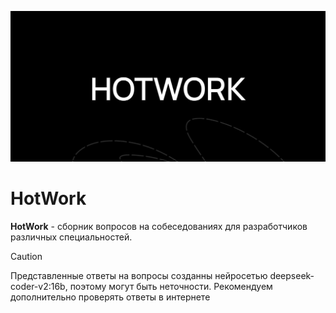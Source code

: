 ![banner](https://github.com/Qwez-source/HotWork/blob/main/banner.jpg?raw=true)
# HotWork

**HotWork** - сборник вопросов на собеседованиях для разработчиков различных специальностей.

> [!CAUTION]
> Представленные ответы на вопросы созданны нейросетью deepseek-coder-v2:16b, поэтому могут быть неточности. Рекомендуем дополнительно проверять ответы в интернете
